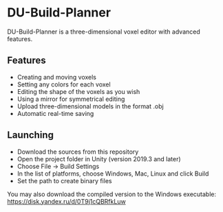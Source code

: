 # DU-Build-Planner

DU-Build-Planner is a three-dimensional voxel editor with advanced features.

Features
-------------

- Creating and moving voxels
- Setting any colors for each voxel
- Editing the shape of the voxels as you wish
- Using a mirror for symmetrical editing
- Upload three-dimensional models in the format .obj
- Automatic real-time saving

Launching
-------------
- Download the sources from this repository
- Open the project folder in Unity (version 2019.3 and later)
- Choose File -> Build Settings
- In the list of platforms, choose Windows, Mac, Linux and click Build
- Set the path to create binary files

You may also download the compiled version to the Windows executable: https://disk.yandex.ru/d/0T9j1cQBRfkLuw
